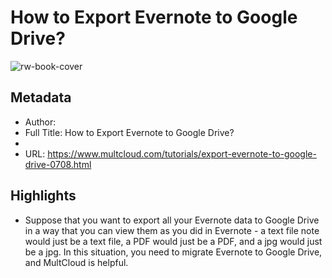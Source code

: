 # How to Export Evernote to Google Drive?

![rw-book-cover](https://readwise-assets.s3.amazonaws.com/static/images/article0.00998d930354.png)

## Metadata
- Author: 
- Full Title: How to Export Evernote to Google Drive?
- 
- URL: https://www.multcloud.com/tutorials/export-evernote-to-google-drive-0708.html

## Highlights
- Suppose that you want to export all your Evernote data to Google Drive in a way that you can view them as you did in Evernote - a text file note would just be a text file, a PDF would just be a PDF, and a jpg would just be a jpg. In this situation, you need to migrate Evernote to Google Drive, and MultCloud is helpful.
